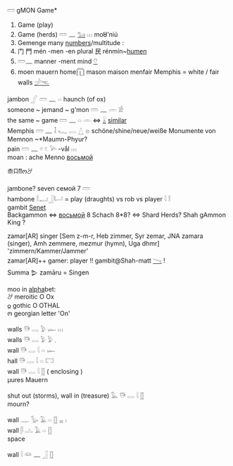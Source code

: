 𓏠 gMON Game*  

1) Game (play)  
2) Game (herds)  𓏠 𓈖 [𓃒](𓃒) 𓏥  moȣ'niú  
3) Gemenge many [numbers](Numbers)/multitude :  
4) 门 門 mén -men -en plural 民 rénmín~[humen](Human)  
4) 𓏠𓈖 manner -ment mind [𓄣](𓄣)  
4) moen mauern home𓉧 mason maison menfair Memphis = white / fair walls [𓌶](𓌶)[𓌻](𓌻)  


jambon 𓂾 𓏠  𓈖  𓏏   haunch (of ox)  
someone ~ jemand ~ g'mon 𓏠  𓈖  𓏛  𓀀  
the same ~ game  𓏠  𓈖  𓏏  𓏛  ⇔ [𓏇](𓏇) [similar](similar)  
Memphis 𓏠  𓈖  𓄤  𓆑  𓂋  𓉴  𓊖  schöne/shine/neue/weiße Monumente von Memnon ~*Maumn-Phyur?  
   pain   𓏠  𓈖  𓏌  𓏲  𓅪 -vål 𓏥  
moan : ache Menno [восьмой](восьмой)  

𐂸𐂧𐀷ო𐦃  


jambone? seven 	семой 7 𓏠  
hambone 𓎛𓂝𓃀𓂡  = play (draughts) vs rob vs player   𓇋  𓎛  
gambit [Senet](https://de.wikipedia.org/wiki/Senet)  
Backgammon ⇔ [восьмой](восьмой) 8 Schach 8*8? ⇔ Shard Herds? Shah gAmmon King ?  

zamar[AR] singer [Sem z-m-r, Heb zimmer, Syr zemar, JNA zamara (singer), Amh zemmere, mezmur (hymn), Uga dhmr] 'zimmern/Kammer/Jammer'  
zamar[AR]++ gamer: player !! gambit@Shah-matt [𓏱](𓏱) !  
Summa 𒌇 zamāru = Singen  

moo in [alpha](AlPha)bet:  
𐦃	meroitic O	Ox  
𐍉	gothic O OTHAL  
ო       georgian letter 'On'  

  walls  𓇥 𓂋 𓅱 𓆱 𓏥  
  walls  𓇥 𓂋 𓅱 𓅱 𓈒  
  wall  𓇥 𓂋 𓇋 𓏏 𓆱  
  hall  𓇥 𓂋 𓇋 𓏏 𓉐  
  wall  𓇥 𓂋 𓇋 𓊅 (  enclosing )  
µures   Mauern  

  shut out (storms), wall in (treasure)  𓅓 𓇥 𓂋 𓇋 𓊅  
mourn?  

  wall  𓊃 𓅭 𓄿 𓏏 𓊅 𓈇 𓏤  
  wall  𓋴 𓐟 𓄿 𓏏 𓊅  
space  


  wall  𓇋 𓆛 𓈖 𓃀 𓊅  
